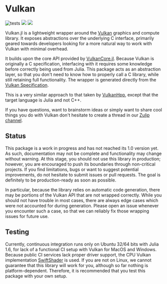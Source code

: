# Vulkan

![tests](https://github.com/JuliaGPU/Vulkan.jl/workflows/CI/badge.svg) [![](https://img.shields.io/badge/docs-stable-blue.svg)](https://juliagpu.github.io/Vulkan.jl/stable) [![](https://img.shields.io/badge/docs-dev-blue.svg)](https://juliagpu.github.io/Vulkan.jl/dev)

Vulkan.jl is a lightweight wrapper around the [Vulkan](https://www.khronos.org/vulkan/) graphics and compute library. It exposes abstractions over the underlying C interface, primarily geared towards developers looking for a more natural way to work with Vulkan with minimal overhead.

It builds upon the core API provided by [VulkanCore.jl](https://github.com/JuliaGPU/VulkanCore.jl/). Because Vulkan is originally a C specification, interfacing with it requires some knowledge before correctly being used from Julia. This package acts as an abstraction layer, so that you don't need to know how to properly call a C library, while still retaining full functionality. The wrapper is generated directly from the [Vulkan Specification](https://www.khronos.org/registry/vulkan/).

This is a very similar approach to that taken by [VulkanHpp](https://github.com/KhronosGroup/Vulkan-Hpp), except that the target language is Julia and not C++.

If you have questions, want to brainstorm ideas or simply want to share cool things you do with Vulkan don't hesitate to create a thread in our [Zulip channel](https://julialang.zulipchat.com/#narrow/stream/287693-vulkan).

## Status

This package is a work in progress and has not reached its 1.0 version yet. As such, documentation may not be complete and functionality may change without warning. At this stage, you should not use this library in production; however, you are encouraged to push its boundaries through non-critical projects. If you find limitations, bugs or want to suggest potential improvements, do not hesitate to submit issues or pull requests. The goal is definitely to be production-ready as soon as possible.

In particular, because the library relies on automatic code generation, there may be portions of the Vulkan API that are not wrapped correctly. While you should not have trouble in most cases, there are always edge cases which were not accounted for during generation. Please open an issue whenever you encounter such a case, so that we can reliably fix those wrapping issues for future use.

## Testing

Currently, continuous integration runs only on Ubuntu 32/64 bits with Julia 1.6, for lack of a functional CI setup with Vulkan for MacOS and Windows. Because public CI services lack proper driver support, the CPU Vulkan implementation [SwiftShader](https://github.com/google/swiftshader) is used.
If you are not on Linux, we cannot guarantee that this library will work for you, although so far nothing is platform-dependent. Therefore, it is recommended that you test this package with your own setup.
